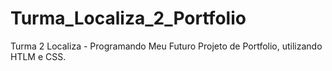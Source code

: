 # Turma_Localiza_2_Portfolio
 Turma 2 Localiza - Programando Meu Futuro
 Projeto de Portfolio, utilizando HTLM e CSS. 
